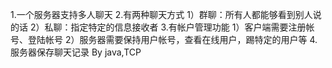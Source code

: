 1.一个服务器支持多人聊天
2.有两种聊天方式
  1）群聊：所有人都能够看到别人说的话
  2）私聊：指定特定的信息接收者
3.有帐户管理功能
  1）客户端需要注册帐号、登陆帐号
  2）服务器需要保持用户帐号，查看在线用户，踢特定的用户等
4.服务器保存聊天记录
By java,TCP

